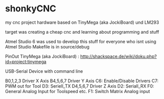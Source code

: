 

shonkyCNC
=========

my cnc project hardware based on TinyMega (aka JockiBoard) und LM293


target was creating a cheap cnc and learning about programming and stuff

Atmel Studio 6 was used to develop this stuff
for everyone who isnt using Atmel Studio Makefile is in source/debug


PinOut TinyMega (aka JockiBoard)  :	http://shackspace.de/wiki/doku.php?id=project:tinymega

USB-Serial Device with command line

B0,1,2,3 Driver X Axis
B4,5,6,7 Driver Y Axis
C6:		Enable/Disable Drivers
C7:		PWM out for Tool
D3:		Seriell_TX
D4,5,6,7 Driver Z Axis
D2:		Seriall_RX
F0:		General Analog Input for Toolspeed etc.
F1:		Switch Matrix Analog input
